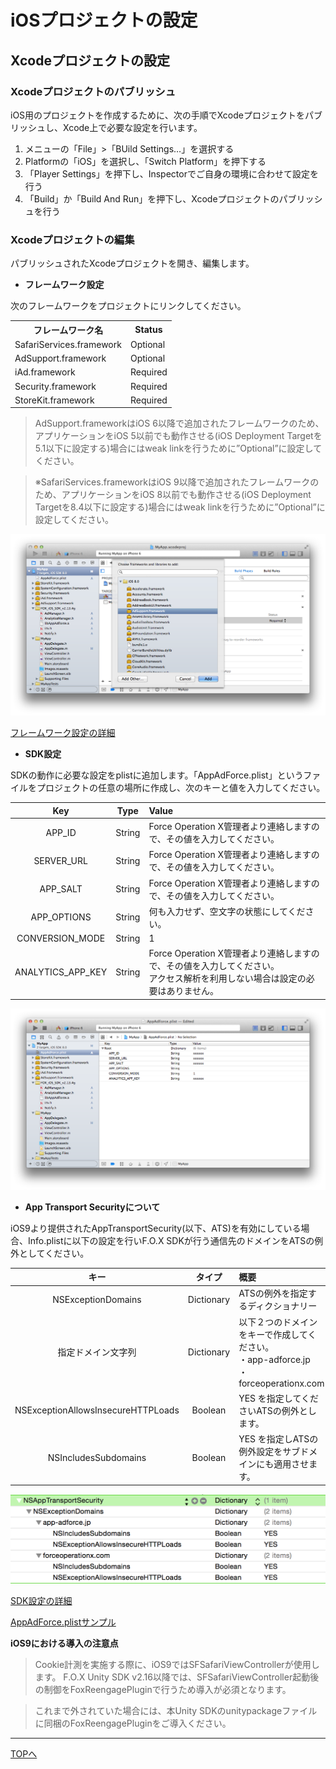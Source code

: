 # iOSプロジェクトの設定

## **Xcodeプロジェクトの設定**

### Xcodeプロジェクトのパブリッシュ

iOS用のプロジェクトを作成するために、次の手順でXcodeプロジェクトをパブリッシュし、Xcode上で必要な設定を行います。

1. メニューの「File」>「BUild Settings…」を選択する
2. Platformの「iOS」を選択し、「Switch Platform」を押下する
3. 「Player Settings」を押下し、Inspectorでご自身の環境に合わせて設定を行う
4. 	「Build」か「Build And Run」を押下し、Xcodeプロジェクトのパブリッシュを行う

### Xcodeプロジェクトの編集

パブリッシュされたXcodeプロジェクトを開き、編集します。

* **フレームワーク設定**

次のフレームワークをプロジェクトにリンクしてください。

<table>
<tr><th>フレームワーク名</th><th>Status</th></tr>
<tr><td>SafariServices.framework</td><td>Optional</td></tr>
<tr><td>AdSupport.framework</td><td>Optional</td></tr>
<tr><td>iAd.framework </td><td>Required</td></tr>
<tr><td>Security.framework </td><td>Required </td></tr>
<tr><td>StoreKit.framework </td><td>Required </td></tr>
</table>

> AdSupport.frameworkはiOS 6以降で追加されたフレームワークのため、アプリケーションをiOS 5以前でも動作させる(iOS Deployment Targetを5.1以下に設定する)場合にはweak linkを行うために”Optional”に設定してください。

> ※SafariServices.frameworkはiOS 9以降で追加されたフレームワークのため、アプリケーションをiOS 8以前でも動作させる(iOS Deployment Targetを8.4以下に設定する)場合にはweak linkを行うために”Optional”に設定してください。

![フレームワーク設定01](/lang/ja/doc/integration/ios/config_framework/img01.png)

[フレームワーク設定の詳細](/lang/ja/doc/integration/ios/config_framework/README.md)

* **SDK設定**

SDKの動作に必要な設定をplistに追加します。「AppAdForce.plist」というファイルをプロジェクトの任意の場所に作成し、次のキーと値を入力してください。

Key | Type | Value
:---: | :---: | :---
APP_ID | String | Force Operation X管理者より連絡しますので、その値を入力してください。
SERVER_URL | String | Force Operation X管理者より連絡しますので、その値を入力してください。
APP_SALT | String | Force Operation X管理者より連絡しますので、その値を入力してください。
APP_OPTIONS | String | 何も入力せず、空文字の状態にしてください。
CONVERSION_MODE | String | 1
ANALYTICS_APP_KEY | String | Force Operation X管理者より連絡しますので、その値を入力してください。<br />アクセス解析を利用しない場合は設定の必要はありません。

![フレームワーク設定01](/lang/ja/doc/integration/ios/config_plist/img05.png)

* **App Transport Securityについて**

iOS9より提供されたAppTransportSecurity(以下、ATS)を有効にしている場合、Info.plistに以下の設定を行いF.O.X SDKが行う通信先のドメインをATSの例外としてください。

キー | タイプ | 概要
:---: | :---: | :---
NSExceptionDomains|Dictionary|ATSの例外を指定するディクショナリー
指定ドメイン文字列|Dictionary|以下２つのドメインをキーで作成してください。<br>・app-adforce.jp<br>・forceoperationx.com
NSExceptionAllowsInsecureHTTPLoads|Boolean|YES を指定してくださいATSの例外とします。
NSIncludesSubdomains|Boolean|YES を指定しATSの例外設定をサブドメインにも適用させます。

![ATS設定](/lang/ja/doc/integration/ios/config_plist/img06.png)

[SDK設定の詳細](/lang/ja/doc/integration/ios/config_plist/README.md)

[AppAdForce.plistサンプル](/lang/ja/doc/integration/ios/config_plist/AppAdForce.plist)

**iOS9における導入の注意点**

> Cookie計測を実施する際に、iOS9ではSFSafariViewControllerが使用します。
F.O.X Unity SDK v2.16以降では、SFSafariViewController起動後の制御をFoxReengagePluginで行うため導入が必須となります。

> これまで外されていた場合には、本Unity SDKのunitypackageファイルに同梱のFoxReengagePluginをご導入ください。

---
[TOPへ](/lang/ja/README.md)
